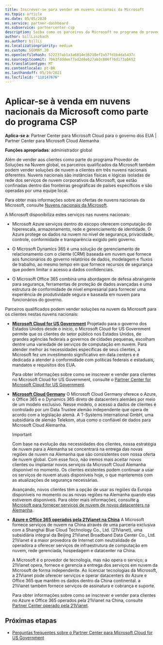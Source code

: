 ```yaml
---
title: Inscrever-se para vender em nuvens nacionais da Microsoft
ms.topic: article
ms.date: 05/05/2020
ms.service: partner-dashboard
ms.subservice: partnercenter-csp
description: Saiba como os parceiros da Microsoft no programa de provedor de soluções de nuvem podem vender para clientes registrados em nuvens nacionais com suporte.
author: billLinzbach
ms.author: billLi
ms.localizationpriority: medium
ms.custom: SEOMAY.20
ms.openlocfilehash: 522237ab1a3a6814e36218ef2a57fd1bdda5437c
ms.sourcegitcommit: 7063fdddee77ad2d8e627ab3c806f76d173ab652
ms.translationtype: MT
ms.contentlocale: pt-BR
ms.lasthandoff: 05/19/2021
ms.locfileid: "110147676"
---
```

# <a name="apply-to-sell-in-microsoft-national-clouds-as-part-of-the-csp-program"></a>Aplicar-se à venda em nuvens nacionais da Microsoft como parte do programa CSP

**Aplica-se a**: Partner Center para Microsoft Cloud para o governo dos EUA | Partner Center para Microsoft Cloud Alemanha

**Funções apropriadas**: administrador global

Além de vender aos clientes como parte do programa Provedor de Soluções na Nuvem global, os parceiros qualificados da Microsoft também podem vender soluções de nuvem a clientes em três nuvens nacionais diferentes. Nuvens nacionais são instâncias físicas e lógicas isoladas de rede dos serviços de nuvem corporativos da Microsoft, que estão confinadas dentro das fronteiras geográficas de países específicos e são operadas por uma equipe local.

Para obter mais informações sobre as ofertas de nuvens nacionais da Microsoft, consulte [Nuvens nacionais da Microsoft](https://www.microsoft.com/trustcenter/cloudservices/nationalcloud).

A Microsoft disponibiliza estes serviços nas nuvens nacionais:

-   Microsoft Azure serviços dentro do escopo oferecem computação de hiperescala, armazenamento, rede e gerenciamento de identidade. O Azure protege os dados na nuvem no nível de segurança, privacidade, controle, conformidade e transparência exigido pelo governo.

-   O Microsoft Dynamics 365 é uma solução de gerenciamento de relacionamento com o cliente (CRM) baseada em nuvem que fornece aos funcionários do governo relatórios de dados, modelagem e fluxos de trabalho, ao mesmo tempo em que fornece recursos de segurança que podem limitar o acesso a dados confidenciais.

-   O Microsoft Office 365 combina uma abordagem de defesa abrangente para segurança, ferramentas de proteção de dados avançadas e uma estrutura de conformidade de nível empresarial para fornecer uma experiência de produtividade segura e baseada em nuvem para funcionários do governo.

Parceiros qualificados podem vender soluções na nuvem da Microsoft para os clientes nestas nuvens nacionais:

-   [**Microsoft Cloud for US Government**](https://www.microsoft.com/trustcenter/cloudservices/nationalcloud#Microsoft_Cloud_for_US) Projetado para o governo dos Estados Unidos desde o início, o Microsoft Cloud for US Government permite que os clientes do setor público nos Estados Unidos, de grandes agências federais a governos de cidades pequenas, escolham dentre uma variedade de serviços de computação em nuvem. Para atender melhor às necessidades específicas de seus clientes, a Microsoft fez um investimento significativo em data centers e é dedicada a atender à conformidade com políticas federais e estaduais, mandatos e requisitos dos EUA. 

    Para obter informações sobre como se inscrever e vender para clientes no Microsoft Cloud for US Government, consulte o [Partner Center for Microsoft Cloud for US Government](partner-center-for-microsoft-us-govt-cloud.md).

-   [**Microsoft Cloud Germany**](https://www.microsoft.com/trustcenter/cloudservices/nationalcloud#Microsoft_Cloud_Germany) O Microsoft Cloud Germany oferece o Azure, o Office 365 e o Dynamics 365 direto de datacenters alemães por meio de um modelo exclusivo. Nesse modelo, o acesso a dados de clientes é controlado por um Data Trustee alemão independente que opera de acordo com a legislação alemã. A T-Systems International GmbH, uma subsidiária de alemão Telekom, atua como o confiável de dados para Microsoft Cloud Alemanha.

    > [!IMPORTANT]  
    > Com base na evolução das necessidades dos clientes, nossa estratégia de nuvem para a Alemanha se concentrará na entrega das novas regiões de nuvem na Alemanha que são consistentes com nossa oferta de nuvem global. Com esse foco, não iremos mais aceitar novos clientes ou implantar novos serviços da Microsoft Cloud Alemanha disponível no momento. Os clientes existentes podem continuar a usar os serviços de nuvem atuais disponíveis hoje, o que manteremos com as atualizações de segurança necessárias.
    >  
    > Avançando, novos clientes têm a opção de usar as regiões da Europa disponíveis no momento ou as novas regiões na Alemanha quando elas estiverem disponíveis. Para obter mais informações, consulte [a Microsoft para fornecer serviços de nuvem de novos datacenters na Alemanha](https://news.microsoft.com/europe/2018/08/31/microsoft-to-deliver-cloud-services-from-new-datacentres-in-germany-in-2019-to-meet-evolving-customer-needs/).

    
-   [**Azure e Office 365 operados pela 21Vianet na China**](https://www.microsoft.com/trustcenter/cloudservices/nationalcloud#Microsoft_Cloud_for_China) A Microsoft fornece serviços de nuvem na China através de uma parceria exclusiva com a Shanghai Blue Cloud Technology Co., Ltd. (21Vianet), uma subsidiária integral da Beijing 21Vianet Broadband Data Center Co., Ltd. 21Vianet é a maior provedora de Internet com neutralidade de operadora a oferecer serviços de infraestrutura de computação em nuvem, rede gerenciada, hospedagem e datacenter na China. 

    A Microsoft é o provedor de tecnologia, mas não opera o serviço; a 21Vianet opera, fornece e gerencia a entrega dos serviços em nuvem da Microsoft de forma independente. Ao licenciar tecnologias da Microsoft, a 21Vianet pode oferecer serviços e operar datacenters do Azure e Office 365 que mantêm os dados dentro da China continental. a 21Vianet também fornece serviços de assinatura e cobrança e suporte.

    Para obter informações sobre como se inscrever e vender para clientes no Azure e Office 365 operados pela 21Vianet na China, consulte [Partner Center operado pela 21Vianet](/previous-versions/windows/it-pro/windows-home-server/ff357696(v=ws.11)).

## <a name="next-steps"></a>Próximas etapas

- [Perguntas frequentes sobre o Partner Center para Microsoft Cloud for US Government](faq-for-us-govt-cloud.md)
